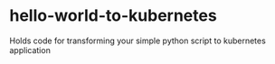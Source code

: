 # hello-world-to-kubernetes
Holds code for transforming your simple python script to kubernetes application
